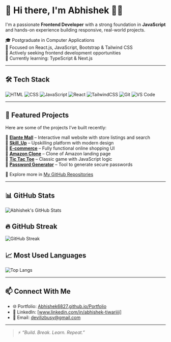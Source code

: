 # 👋 Hi there, I'm Abhishek 👨‍💻

I'm a passionate **Frontend Developer** with a strong foundation in **JavaScript** and hands-on experience building responsive, real-world projects.

🎓 Postgraduate in Computer Applications  
🚀 Focused on React.js, JavaScript, Bootstrap & Tailwind CSS  
💼 Actively seeking frontend development opportunities  
🌱 Currently learning: TypeScript & Next.js

---

## 🛠️ Tech Stack

![HTML](https://img.shields.io/badge/-HTML5-E34F26?style=flat&logo=html5&logoColor=white)
![CSS](https://img.shields.io/badge/-CSS3-1572B6?style=flat&logo=css3)
![JavaScript](https://img.shields.io/badge/-JavaScript-F7DF1E?style=flat&logo=javascript&logoColor=black)
![React](https://img.shields.io/badge/-React-61DAFB?style=flat&logo=react&logoColor=black)
![TailwindCSS](https://img.shields.io/badge/-Tailwind_CSS-38B2AC?style=flat&logo=tailwind-css)
![Git](https://img.shields.io/badge/-Git-F05032?style=flat&logo=git&logoColor=white)
![VS Code](https://img.shields.io/badge/-VS_Code-007ACC?style=flat&logo=visual-studio-code)

---

## 🚀 Featured Projects

Here are some of the projects I’ve built recently:

🔹 [**Elante Mall**](https://github.com/Abhishek6827/Elante_Mall) – Interactive mall website with store listings and search  
🔹 [**Skill_Up**](https://github.com/Abhishek6827/Skill_Up) – Upskilling platform with modern design  
🔹 [**E-commerce**](https://github.com/Abhishek6827/E-commerce) – Fully functional online shopping UI  
🔹 [**Amazon Clone**](https://github.com/Abhishek6827/Amazon) – Clone of Amazon landing page  
🔹 [**Tic Tac Toe**](https://github.com/Abhishek6827/Tic-Tac-Toe) – Classic game with JavaScript logic  
🔹 [**Password Generator**](https://github.com/Abhishek6827/Password_Generator) – Tool to generate secure passwords

🧠 Explore more in [My GitHub Repositories](https://github.com/Abhishek6827?tab=repositories)

---

## 📊 GitHub Stats

![Abhishek's GitHub Stats](https://github-readme-stats.vercel.app/api?username=Abhishek6827&show_icons=true&theme=radical)

## 🔥 GitHub Streak
![GitHub Streak](https://github-readme-streak-stats-eight.vercel.app?user=Abhishek6827&theme=radical)



## 📈 Most Used Languages

![Top Langs](https://github-readme-stats.vercel.app/api/top-langs/?username=Abhishek6827&layout=compact&theme=radical&count_weight=1&size_weight=0)

---

## 📫 Connect With Me

- 🌐 Portfolio: [Abhishek6827.github.io/Portfolio](https://Abhishek6827.github.io/Portfolio/)
- 💼 LinkedIn: [www.linkedin.com/in/abhishek-tiwariiii]
- 📧 Email: [devilizbusy@gmail.com](mailto:devilizbusy@gmail.com)

---

> ⚡ *“Build. Break. Learn. Repeat.”*
